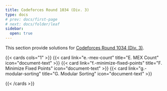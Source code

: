 ```yaml
---
title: Codeforces Round 1034 (Div. 3)
type: docs
# prev: docs/first-page
# next: docs/folder/leaf
sidebar:
  open: true
---
```


This section provide solutions for [Codeforces Round 1034 (Div. 3)](https://codeforces.com/contest/2123).

{{< cards cols="1" >}}
  {{< card link="e.-mex-count" title="E. MEX Count" icon="document-text" >}}
  {{< card link="f.-minimize-fixed-points" title="F. Minimize Fixed Points" icon="document-text" >}}
  {{< card link="g.-modular-sorting" title="G. Modular Sorting" icon="document-text" >}}
  
{{< /cards >}}
